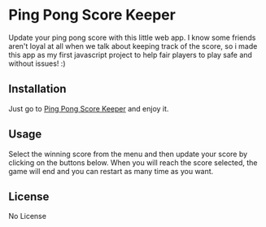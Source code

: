 # Ping Pong Score Keeper

Update your ping pong score with this little web app. I know some friends aren't loyal at all when we talk about keeping track of the score, so i made this app as my first javascript project to help fair players to play safe and without issues!  :)

## Installation

Just go to
 [Ping Pong Score Keeper](https://heuristic-einstein-a52b16.netlify.app/) and enjoy it.


## Usage

Select the winning score from the menu and then update your score by clicking on the buttons below. 
When you will reach the score selected, the game will end and you can restart as many time as you want.



## License
No License
